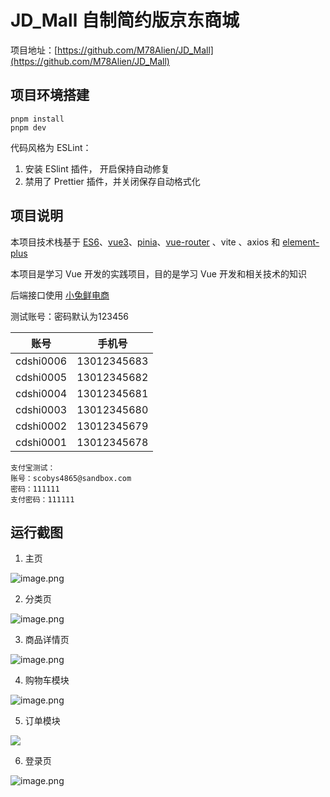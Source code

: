 # JD_Mall 自制简约版京东商城

项目地址：[https://github.com/M78Alien/JD_Mall](https://github.com/M78Alien/JD_Mall)

## 项目环境搭建

```shell
pnpm install
pnpm dev
```

代码风格为 ESLint：
1. 安装 ESlint 插件， 开启保持自动修复
2. 禁用了 Prettier 插件，并关闭保存自动格式化

## 项目说明

本项目技术栈基于 [ES6](http://es6.ruanyifeng.com/)、[vue3](https://cn.vuejs.org/index.html)、[pinia](https://pinia.web3doc.top/)、[vue-router](https://router.vuejs.org/) 、vite 、axios 和 [element-plus](https://element-plus.org/)

本项目是学习 Vue 开发的实践项目，目的是学习 Vue 开发和相关技术的知识

后端接口使用 [小兔鲜电商](https://apifox.com/apidoc/shared-fa9274ac-362e-4905-806b-6135df6aa90e/api-24945669)

测试账号：密码默认为123456

| 账号        | 手机号         |
| --------- | ----------- |
| cdshi0006 | 13012345683 |
| cdshi0005 | 13012345682 |
| cdshi0004 | 13012345681 |
| cdshi0003 | 13012345680 |
| cdshi0002 | 13012345679 |
| cdshi0001 | 13012345678 |

```
支付宝测试：
账号：scobys4865@sandbox.com
密码：111111
支付密码：111111
```

## 运行截图

1. 主页

![image.png](https://alien-blog.oss-cn-beijing.aliyuncs.com/20240502001320.png)

2. 分类页

![image.png](https://alien-blog.oss-cn-beijing.aliyuncs.com/20240502001353.png)

3. 商品详情页

![image.png](https://alien-blog.oss-cn-beijing.aliyuncs.com/20240502001417.png)

4. 购物车模块

![image.png](https://alien-blog.oss-cn-beijing.aliyuncs.com/20240502001628.png)

5. 订单模块

![](https://alien-blog.oss-cn-beijing.aliyuncs.com/20240502001515.png)

6. 登录页

![image.png](https://alien-blog.oss-cn-beijing.aliyuncs.com/20240502001845.png)


